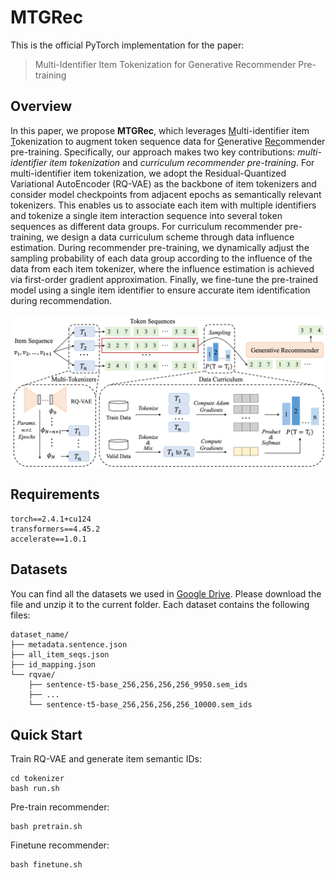 # MTGRec

This is the official PyTorch implementation for the paper:

> Multi-Identifier Item Tokenization for Generative Recommender Pre-training

## Overview

In this paper, we propose **MTGRec**, which leverages <u>M</u>ulti-identifier item <u>T</u>okenization to augment token sequence data for <u>G</u>enerative <u>Rec</u>ommender pre-training. Specifically, our approach makes two key contributions: *multi-identifier item tokenization* and *curriculum recommender pre-training*. For multi-identifier item tokenization, we adopt the Residual-Quantized Variational AutoEncoder (RQ-VAE) as the backbone of item tokenizers and consider model checkpoints from adjacent epochs as semantically relevant tokenizers. This enables us to associate each item with multiple identifiers and tokenize a single item interaction sequence into several token sequences as different data groups. For curriculum recommender pre-training, we design a data curriculum scheme through data influence estimation.  During recommender pre-training, we dynamically adjust the sampling probability of each data group according to the influence of the data from each item tokenizer, where the influence estimation is achieved via first-order gradient approximation. Finally, we fine-tune the pre-trained model using a single item identifier to ensure accurate item identification during recommendation. 

![mode](./asset/model.png)

## Requirements

```
torch==2.4.1+cu124
transformers==4.45.2
accelerate==1.0.1
```

## Datasets

You can find all the datasets we used in [Google Drive](https://drive.google.com/file/d/1MAlKxygadJiVMiYHZRM14i7pnPd8J44w/view?usp=drive_link). Please download the file and unzip it to the current folder. Each dataset contains the following files:

```
dataset_name/
├── metadata.sentence.json
├── all_item_seqs.json
├── id_mapping.json
└── rqvae/
	├── sentence-t5-base_256,256,256,256_9950.sem_ids
    ├── ...
    └── sentence-t5-base_256,256,256,256_10000.sem_ids
```

## Quick Start

Train RQ-VAE and generate item semantic IDs:

```shell
cd tokenizer
bash run.sh
```

Pre-train recommender:

```shell
bash pretrain.sh
```

Finetune recommender:

```shell
bash finetune.sh
```